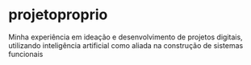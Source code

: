# projetoproprio
Minha experiência em ideação e desenvolvimento de projetos digitais, utilizando inteligência artificial como aliada na construção de sistemas funcionais
